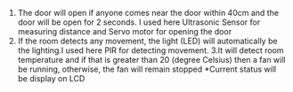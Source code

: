 1. The door will open if anyone comes near the door within 40cm and the door will be open for 2 seconds. I used here Ultrasonic Sensor for measuring distance and Servo motor for opening the door 
2. If the room detects any movement, the light (LED) will automatically be the lighting.I used here PIR for detecting movement. 
3.It will detect room temperature and if that is greater than 20 (degree Celsius) then a fan will be running, otherwise, the fan will remain stopped
*Current status will be display on LCD
